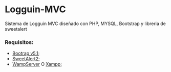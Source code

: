 Logguin-MVC 
=============
Sistema de Logguin MVC diseñado con PHP, MYSQL, Bootstrap y libreria de sweetalert

### Requisitos: 

- [Bootrap v5.1](https://getbootstrap.com/docs/5.1/getting-started/introduction/);
- [SweetAlert2](https://sweetalert2.github.io/);
- [WampServer](https://www.wampserver.com/en/) O [Xampp](https://www.apachefriends.org/es/index.html);

